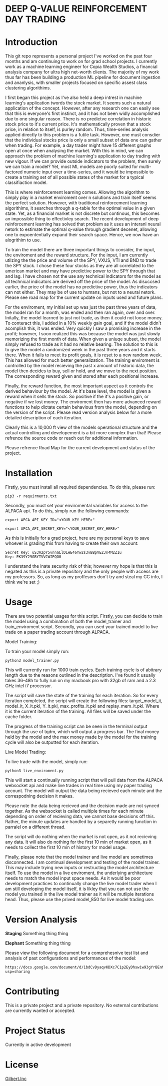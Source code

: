 # DEEP Q-VALUE REINFORCEMENT DAY TRADING

# Introduction
This git repo represents a personal project I've worked on the past four months and am continuing to work on for grad school projects. I currently work as a machine learning engineer for Copia Wealth Studios, a financial analysis company for ultra high net-worth clients. The majority of my work thus far has been building a production ML pipeline for document ingestion and ananlysis, with smaller projects focused on specific assest class clustering algorithims. 

I first began this project as I've also held a deep intrest in machine learning's application twords the stock market. It seems such a natural application of the concept. However, after any research one can easily see that this is everyone's first instinct, and it has not been widly accomplished due to one singular reason. There is no predictve correlation in historic stock price to it's current price. It's mathematically proven that a stock price, in relation to itself, is purley random. Thus, time-series analysis applied directly to this problem is a futile task. However, one must consdier that the individual stocks price is only a small subset of data one can gather when trading. For example, a day trader might have 15 different graphs open at once when analysing the market. With this in mind, we can approach the problem of machine learning's application to day trading with new vigour. If we can provide outside indicators to the problem, then surely we can train a model? Yet, most ML models are poorly suited for multi-factored numeric input over a time-series, and it would be impossible to create a training set of all possible states of the market for a typical classifiaction model.

This is where reinforcement learning comes. Allowing the algorithm to simply play in a market enviroment over n solutions and train itself seems the perfect solution. However, with traditional reinforcement learning algorithims, it searches through a q-table for the optimal value in a given state. Yet, as a financial market is not discrete but continous, this becomes an impossible thing to effectivley search. The recent development of deep reinforcement learning has solved that problem as it uses an interanl neural netork to estimate the optimal q-value through gradient decenet, allowing one to expoententially expand their search space. Hence, we now have an alogrithim to use. 

To train the model there are three important things to consider, the input, the enviroment and the reward structure. For the input, I am currently utilzing the the price and volume of the SPY, VXUS, VTI and BND to trade the SPY stock. I chose these four stocks as they are all correlated to the american market and may have predictive power to the SPY through that and lag. I have chosen not the use any technical indicators for the model as all technical indicators are derived off the price of the model. As disuccsed earlier, the price of the model has no predictive power, thus the indicators can not either. They may be of use to humans, but not to a neural netork. Please see road map for the current update on inputs used and future plans.

For the enviroment, my initial set up was just the past three years of data, the model ran for a month, was ended and then ran again, over and over. Initally, the model learned to just not trade, as then it could not loose money. To conteract this, I added in a 10% weekly gain goal, and if the model didn't acomplish this, it was ended. Very quickly I saw a promising increase in the profit; however, I soon realized this was because the model was just slowly memorizing the first month of data. When given a uniuqe subset, the model simply refused to trade as it had no relative bearing. The solution to this is to give the model a randomized week in the past three years and it starts there. When it fails to meet its profit goals, it is reset to a new random week. This has allowed for much better generalization. The training enviroment is controlled by the model recieving the past x amount of historic data, the model then decides to buy, sell or hold, and we move to the next position. The corresponding reward given and stored after each positional increase. 

Finally, the reward function, the most important aspect as it controls the derived behaviour by the model. At it's base level, the model is given a reward when it sells the stock. So positive if the it's a positive gain, or negative if we lost money. The enviroment then has more advanced reward functions to help dictate certain behavious from the model, depending on the version of the script. Please read version analysis below for a more detailed description of each iteration. 

Clearly this is a 10,000 ft view of the models operational structure and the actual controlling and developement is a bit more complex than that! Please refrence the source code or reach out for additional information. 

Please refrence Road Map for the current development and status of the project. 

# Installation
 Firstly, you must install all required dependencies. To do this, please run:

 
    pip3 -r requirments.txt
 

Secondly, you must set your enviromental variables for access to the ALPACA api. To do this, simply run
the following commands: 


    export APCA_API_KEY_ID="<YOUR_KEY_HERE>"

    export APCA_API_SECRET_KEY="<YOUR_SECRET_KEY_HERE>"


As this is initially for a grad project, here are my personal keys to save whoever is grading this 
from having to create their own account: 

    Secret Key: uS3A2pY5vnnaLlDLeE46Yw2s3vBBpVE2Jn4M2Z1u
    Key: PK39Y29GBYTVVCWIPQO0

I understand the inate security risk of this; however my hope is that this is negated as this is a
private repository and the only people with access are my professors. So, as long as my proffesors don't
try and steal my CC info, I think we're set ;)


# Usage

There are two potential usages for this script. Firstly, you can decide to train the model using a combination
of both the model_trainer and train_enviroment script. Secondly, you can used your trained model to live trade
on a paper trading account through ALPACA.

Model Training:
    
To train your model simply run:

    
    python3 model_trainer.py
    

This will currently run for 1000 train cycles. Each training cycle is of abitrary length due to the reasons
outlined in the description. I've found it usually takes 36-48h to fully run on my macbook pro with 32gb of ram 
and a 2.3 GHz intel i7 processor. 

The script will save the state of the training for each iteration. So for every iteration completed, the script
will create the following files: target_model_it, model_it, X_it.pkl, Y_it.pkl, max_profits_it.pkl and replay_mem_it.pkl.
Where it is the current iteration of the training. All files will be saved under the cache folder.  

The progress of the training script can be seen in the terminal output through the use of tqdm, which will output a 
progress bar. The final money held by the model and the max money made by the model for the training cycle will
also be outputted for each iteration.

Live Model Trading:

To live trade with the model, simply run:

    
    python3 live_enviroment.py
    

This will start a continually running script that will pull data from the ALPACA websocket api and make live trades
in real time using my paper trading account. The model will output the data being recieved each minute and the correspodning 
decision it makes.

Please note the data being recieved and the decision made are not synced together. As the websocket is called multiple times 
for each minute depending on order of recieving data, we cannot base decisions off this. Rather, the minute updates are handled by a separetly running function in parralel on a different thread. 

The script will do nothing when the market is not open, as it not recieving any data. It will also do nothing for the first 10 min of market open, as it needs to collect the first 10 min of history for model usage. 

Finally, please note that the model trainer and live model are sometimes disconnected. I am continual development and testing
of the model trainer. This may include trying new inputs or restructing the model architecture itself. To use the model in a live enviroment, the underlying architecture needs to match the model input space needs. As it would be poor development practices to continually change the live model trader when I am still developing the model itself, it is likley that you can not use the model you trained in the live model trainer as it will be mutliple iterations head. Thus, please use the prived model_850 for live model trading use. 

# Version Analysis

**Staging**
Something thing thing

**Elephant**
Something thing thing


Please view the following document for a comprehesnive test list and analysis of past configurations and performances of the model:
```
https://docs.google.com/document/d/1bdCvDyaqvKDXc7C1p2EyDhswiw93gYrBEnMIBK_-0oQ/edit?usp=sharing
```

# Contributing
This is a private project and a private repository. No external contributions are currently wanted or accepted. 

# Project Status
Currently in active development

# License
[Gilbert.Inc](https://choosealicense.com/licenses/agpl-3.0/)
